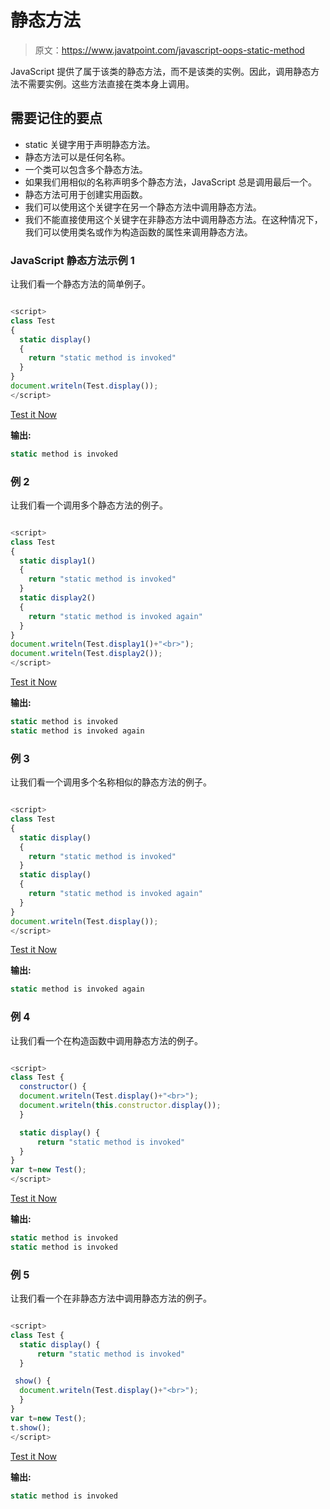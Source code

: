 # 静态方法

> 原文：<https://www.javatpoint.com/javascript-oops-static-method>

JavaScript 提供了属于该类的静态方法，而不是该类的实例。因此，调用静态方法不需要实例。这些方法直接在类本身上调用。

## 需要记住的要点

*   static 关键字用于声明静态方法。
*   静态方法可以是任何名称。
*   一个类可以包含多个静态方法。
*   如果我们用相似的名称声明多个静态方法，JavaScript 总是调用最后一个。
*   静态方法可用于创建实用函数。
*   我们可以使用这个关键字在另一个静态方法中调用静态方法。
*   我们不能直接使用这个关键字在非静态方法中调用静态方法。在这种情况下，我们可以使用类名或作为构造函数的属性来调用静态方法。

### JavaScript 静态方法示例 1

让我们看一个静态方法的简单例子。

```js

<script>
class Test
{
  static display()
  {
    return "static method is invoked"
  }
}
document.writeln(Test.display());
</script>

```

[Test it Now](https://www.javatpoint.com/oprweb/test.jsp?filename=JavaScriptstaticMethodExample1)

**输出:**

```js
static method is invoked

```

### 例 2

让我们看一个调用多个静态方法的例子。

```js

<script>
class Test
{
  static display1()
  {
    return "static method is invoked"
  }
  static display2()
  {
    return "static method is invoked again"
  }
}
document.writeln(Test.display1()+"<br>");
document.writeln(Test.display2());
</script>

```

[Test it Now](https://www.javatpoint.com/oprweb/test.jsp?filename=JavaScriptstaticMethodExample2)

**输出:**

```js
static method is invoked
static method is invoked again

```

### 例 3

让我们看一个调用多个名称相似的静态方法的例子。

```js

<script>
class Test
{
  static display()
  {
    return "static method is invoked"
  }
  static display()
  {
    return "static method is invoked again"
  }
}
document.writeln(Test.display());
</script>

```

[Test it Now](https://www.javatpoint.com/oprweb/test.jsp?filename=JavaScriptstaticMethodExample3)

**输出:**

```js
static method is invoked again

```

### 例 4

让我们看一个在构造函数中调用静态方法的例子。

```js

<script>
class Test {
  constructor() {
  document.writeln(Test.display()+"<br>"); 
  document.writeln(this.constructor.display()); 
  }

  static display() {
      return "static method is invoked"
  }
}
var t=new Test();
</script>

```

[Test it Now](https://www.javatpoint.com/oprweb/test.jsp?filename=JavaScriptstaticMethodExample4)

**输出:**

```js
static method is invoked
static method is invoked 

```

### 例 5

让我们看一个在非静态方法中调用静态方法的例子。

```js

<script>
class Test {
  static display() {
      return "static method is invoked"
  }

 show() {
  document.writeln(Test.display()+"<br>"); 
  }  
}
var t=new Test();
t.show();
</script>

```

[Test it Now](https://www.javatpoint.com/oprweb/test.jsp?filename=JavaScriptstaticMethodExample5)

**输出:**

```js
static method is invoked

```